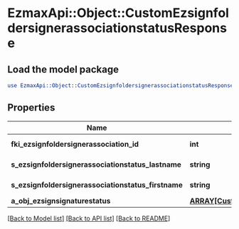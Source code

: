 # EzmaxApi::Object::CustomEzsignfoldersignerassociationstatusResponse

## Load the model package
```perl
use EzmaxApi::Object::CustomEzsignfoldersignerassociationstatusResponse;
```

## Properties
Name | Type | Description | Notes
------------ | ------------- | ------------- | -------------
**fki_ezsignfoldersignerassociation_id** | **int** | The unique ID of the Ezsignfoldersignerassociation | 
**s_ezsignfoldersignerassociationstatus_lastname** | **string** | The last name of the Ezsignsigner | [optional] 
**s_ezsignfoldersignerassociationstatus_firstname** | **string** | The first name of the Ezsignsigner | [optional] 
**a_obj_ezsignsignaturestatus** | [**ARRAY[CustomEzsignsignaturestatusResponse]**](CustomEzsignsignaturestatusResponse.md) |  | 

[[Back to Model list]](../README.md#documentation-for-models) [[Back to API list]](../README.md#documentation-for-api-endpoints) [[Back to README]](../README.md)


